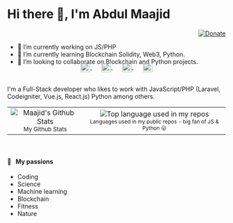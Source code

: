 <!--
**abdul-maajid/abdul-maajid** is a ✨ _special_ ✨ repository because its `README.md` (this file) appears on your GitHub profile.

Here are some ideas to get you started:

- 🔭 I’m currently working on ...
- 🌱 I’m currently learning ...
- 👯 I’m looking to collaborate on ...
- 🤔 I’m looking for help with ...
- 💬 Ask me about ...
- 📫 How to reach me: ...
- 😄 Pronouns: ...
- ⚡ Fun fact: ...
-->

# Hi there 👋, I'm Abdul Maajid

<div align="right">
  <a href="#">
    <img src="https://img.shields.io/badge/$-support-ff69b4.svg?style=flat" alt="Donate" />
  </a>
</div>

- 🔭 I’m currently working on JS/PHP
- 🌱 I’m currently learning Blockchain Solidity, Web3, Python.
- 👯 I’m looking to collaborate on Blockchain and Python projects.

<!-- <p align="center">
  <a href="https://aralroca.com">
    <img width="100" src="https://github.com/aralroca/aralroca.com/raw/master/public/images/logo.svg" alt="logo" />
  </a>
</p> -->

<p align="center" style="margin: -20px 0 30px">
   <a href="https://twitter.com/amaajid007" target="_blank" style='margin-right:10px'>
    <img align="center" src="https://cdn.jsdelivr.net/npm/simple-icons@3.0.1/icons/twitter.svg" alt="twitter" height="22px" width="22px" />
  </a>
  &nbsp;&nbsp;
  <a href="#" target="_blank" style='margin-right:10px'>
    <img align="center" src="https://cdn.jsdelivr.net/npm/simple-icons@3.0.1/icons/stackoverflow.svg" alt="stackoverflow" height="22px" width="22px" />
  </a>
  &nbsp;&nbsp;
  <a href="https://pk.linkedin.com/in/amaajid007/" target="_blank" style='margin-right:10px'>
    <img align="center" src="https://cdn.jsdelivr.net/npm/simple-icons@3.0.1/icons/linkedin.svg" alt="linkedin" height="22px" width="22px" />
  </a>
  &nbsp;&nbsp;
  <a href="mailto:amaajid@gmil.com" target="_blank">
    <img align="center" src="https://cdn.jsdelivr.net/npm/simple-icons@3.0.1/icons/protonmail.svg" alt="email" height="22px" width="22px" />
  </a>
</p>

I'm a Full-Stack developer who likes to work with JavaScript/PHP (Laravel, Codeigniter, Vue.js, React.js) Python among others. 

  <table align="center" border="0">
      <tr>
          <td>
           <div align="center">
                <img width="" src="https://github-readme-stats.vercel.app/api?username=abdul-maajid&show_icons=true&hide_border=true" alt="Maajid's Github Stats" />
              <br />
              <small align="center">My Github Stats</small>
            </div>
          </td>
        <td>
          <div align="center">
            <img width="" src="https://github-readme-stats.vercel.app/api/top-langs/?username=abdul-maajid&layout=compact&hide_title=1&card_width=300&hide_border=true" alt="Top language used in my repos" />
            <br />
            <small style="font-size:12px;" align="center">Languages used in my public repos - big fan of JS & Python 😛</small>
          </div>
        </td>
      </tr>
  </table>

<br />

#### 🧡 &nbsp;&nbsp;My passions

* Coding
* Science 
* Machine learning
* Blockchain
* Fitness
* Nature

<!-- A few years ago I realized that I wanted to focus my efforts on being useful. For this reason, I'm trying to contribute more and more to open-source projects, helping people on Discus, StackOverflow, Spectrum, Github discussions... and creating useful content to be used by developers: libraries and articles. 

#### 📖 &nbsp;&nbsp;[aralroca.com](https://aralroca.com): Last 5 articles
 
* [Virtual Sommelier, text classifier in the browser](https://aralroca.com/blog/food-pairing-classifier) 
* [Next-translate - Version 1.0 Released](https://aralroca.com/blog/next-translate-1.0) 
* [Etiketai - speed up training your AI models with a free open source app](https://aralroca.com/blog/etiketai) 
* [GitHub action to publish your blog post to dev.to](https://aralroca.com/blog/ghaction-devto) 
* [Do all roads lead to Rome?](https://aralroca.com/blog/do-all-roads-lead-to-rome) -->


<!-- <a href="https://aralroca.us8.list-manage.com/subscribe/post?u=29d99171aa3f671bde658475a&id=9f1a0b31e3">
  <table align="right">
      <tr>
          <td>
            👉 &nbsp;&nbsp;Subscribe to the newsletter
          </td>
      </tr>
  </table>
</a> -->
